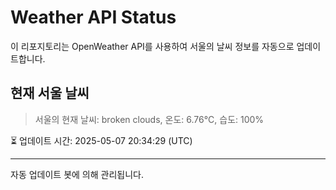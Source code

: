 
# Weather API Status

이 리포지토리는 OpenWeather API를 사용하여 서울의 날씨 정보를 자동으로 업데이트합니다.

## 현재 서울 날씨
> 서울의 현재 날씨: broken clouds, 온도: 6.76°C, 습도: 100%

⏳ 업데이트 시간: 2025-05-07 20:34:29 (UTC)

---
자동 업데이트 봇에 의해 관리됩니다.
